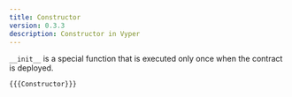 ```yaml
---
title: Constructor
version: 0.3.3
description: Constructor in Vyper
---
```


`__init__` is a special function that is executed only once when the contract is deployed.

```vyper
{{{Constructor}}}
```
